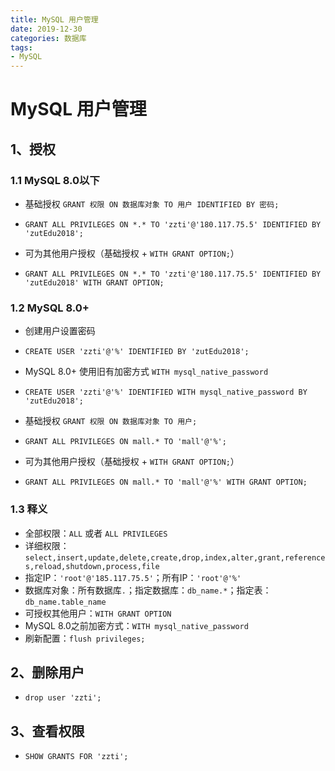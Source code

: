 ```yaml
---
title: MySQL 用户管理
date: 2019-12-30
categories: 数据库
tags:
- MySQL
---
```



# MySQL 用户管理

## 1、授权

### 1.1 MySQL 8.0以下

- 基础授权 `GRANT 权限 ON 数据库对象 TO 用户 IDENTIFIED BY 密码;`

- `GRANT ALL PRIVILEGES ON *.* TO 'zzti'@'180.117.75.5' IDENTIFIED BY 'zutEdu2018';`

- 可为其他用户授权（基础授权 + `WITH GRANT OPTION;`）

- `GRANT ALL PRIVILEGES ON *.* TO 'zzti'@'180.117.75.5' IDENTIFIED BY 'zutEdu2018' WITH GRANT OPTION;`

### 1.2 MySQL 8.0+

- 创建用户设置密码 
- `CREATE USER 'zzti'@'%' IDENTIFIED BY 'zutEdu2018';`

- MySQL 8.0+ 使用旧有加密方式 `WITH mysql_native_password`
- `CREATE USER 'zzti'@'%' IDENTIFIED WITH mysql_native_password BY 'zutEdu2018';`

- 基础授权 `GRANT 权限 ON 数据库对象 TO 用户;`
- `GRANT ALL PRIVILEGES ON mall.* TO 'mall'@'%';`

- 可为其他用户授权（基础授权 + `WITH GRANT OPTION;`）
- `GRANT ALL PRIVILEGES ON mall.* TO 'mall'@'%' WITH GRANT OPTION;`

### 1.3 释义
- 全部权限：`ALL` 或者 `ALL PRIVILEGES`
- 详细权限：`select,insert,update,delete,create,drop,index,alter,grant,references,reload,shutdown,process,file`
- 指定IP：`'root'@'185.117.75.5'`；所有IP：`'root'@'%'`
- 数据库对象：所有数据库`.`；指定数据库：`db_name.*`；指定表：`db_name.table_name`
- 可授权其他用户：`WITH GRANT OPTION`
- MySQL 8.0之前加密方式：`WITH mysql_native_password`
- 刷新配置：`flush privileges;`


## 2、删除用户

- `drop user 'zzti';`

## 3、查看权限

- `SHOW GRANTS FOR 'zzti';`